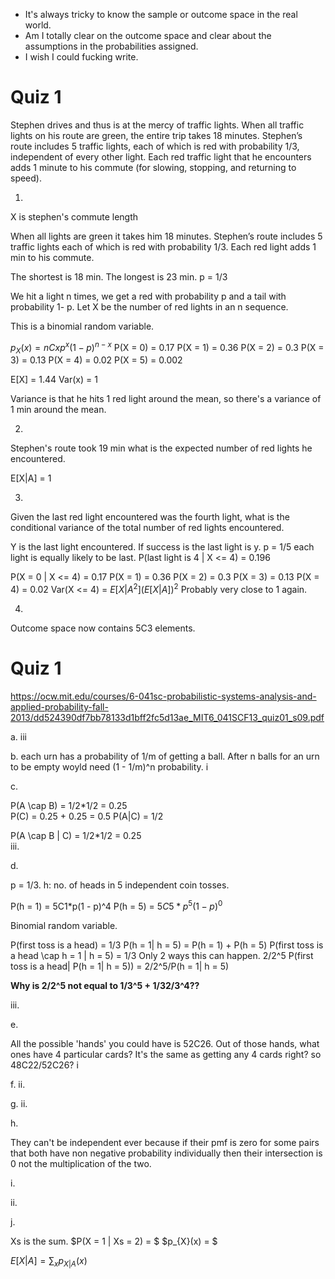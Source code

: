 * It's always tricky to know the sample or outcome space in the real world. 
* Am I totally clear on the outcome space and clear about the assumptions in the probabilities assigned. 
* I wish I could fucking write.

# Quiz 1

Stephen drives and thus is at the mercy of traffic lights. When all traffic lights on his route are
green, the entire trip takes 18 minutes. Stephen’s route includes 5 traffic lights, each of which is red
with probability 1/3, independent of every other light. Each red traffic light that he encounters adds
1 minute to his commute (for slowing, stopping, and returning to speed).

1.

X is stephen's commute length

When all lights are green it takes him 18 minutes. Stephen’s route includes 5 traffic lights each of  which is red with
probability 1/3. Each red light adds 1 min to his commute.

The shortest is 18 min.
The longest is 23 min.
p = 1/3


We hit a light n times, we get a red with probability p and a tail with probability 1- p. Let X be the number of red
lights in an n sequence. 

This is a binomial random variable.

$p_X(x) = nCxp^x(1 - p)^{n-x}$
P(X = 0) = 0.17
P(X = 1) = 0.36
P(X = 2) = 0.3
P(X = 3) = 0.13 
P(X = 4) = 0.02
P(X = 5) = 0.002

E[X] = 1.44
Var(x) = 1

Variance is that he hits 1 red light around the mean, so there's a variance of 1 min around the mean.

2.

Stephen's route took 19 min what is the expected number of red lights he encountered.

E[X|A] = 1

3.

Given the last red light encountered was the fourth light, what is the conditional variance of the total number of red
lights encountered.

Y is the last light encountered.
If success is the last light is y.
p = 1/5 each light is equally likely to be last.
P(last light is 4 | X <= 4) = 0.196


P(X = 0 | X <= 4) = 0.17
P(X = 1) = 0.36
P(X = 2) = 0.3
P(X = 3) = 0.13 
P(X = 4) = 0.02
Var(X <= 4) = $E[X|A^2] (E[X|A])^2$
Probably very close to 1 again.

4.

Outcome space now contains 5C3 elements.


# Quiz 1

https://ocw.mit.edu/courses/6-041sc-probabilistic-systems-analysis-and-applied-probability-fall-2013/dd524390df7bb78133d1bff2fc5d13ae_MIT6_041SCF13_quiz01_s09.pdf

a. iii

b. each urn has a probability of 1/m of getting a ball. After n balls for an urn to be empty woyld need (1 - 1/m)^n
probability.
i

c.

P(A \cap B) = 1/2*1/2 = 0.25  
P(C) = 0.25 + 0.25 = 0.5
P(A|C) = 1/2

P(A \cap B | C) = 1/2*1/2 = 0.25  
iii.

d.

p = 1/3. 
h: no. of heads in 5 independent coin tosses.

P(h = 1) = 5C1*p(1 - p)^4
P(h = 5) = $5C5*p^5(1 - p)^0$

Binomial random variable.

P(first toss is a head) = 1/3
P(h = 1| h = 5) = P(h = 1) + P(h = 5)
P(first toss is a head \cap h = 1 | h = 5) = 1/3 Only 2 ways this can happen. 2/2^5
P(first toss is a head| P(h = 1| h = 5)) = 2/2^5/P(h = 1| h = 5)

**Why is 2/2^5 not equal to 1/3^5 + 1/32/3^4??**

iii.

e.

All the possible 'hands' you could have is 52C26.
Out of those hands, what ones have 4 particular cards?
It's the same as getting any 4 cards right?
so 48C22/52C26?
i

f.
ii.

g.
ii.

h.
 
 They can't be independent ever because if their pmf is zero for some pairs that both have non negative probability
 individually then their intersection is 0 not the multiplication of the two.
 
i.

ii.


j.


Xs is the sum.
$P(X = 1 | Xs = 2) = $
$p_{X}(x) = $

$E[X|A] = \sum_xp_{X|A}(x)$



